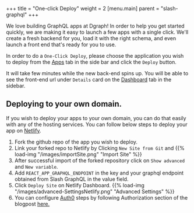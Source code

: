 +++
title = "One-click Deploy"
weight = 2
[menu.main]
    parent = "slash-graphql"
+++

We love building GraphQL apps at Dgraph! In order to help you get started quickly, we are making it easy to launch a few apps with a single click. We'll create a fresh backend for you, load it with the right schema, and even launch a front end that's ready for you to use.

In order to do a `One-Click Deploy`, please choose the application you wish to deploy from the [Apps](https://slash.dgraph.io/_/one-click) tab in the side bar and click the `Deploy` button.

It will take few minutes while the new back-end spins up. You will be able to see the front-end url under `Details` card on the [Dashboard](https://slash.dgraph.io/_/dashboard) tab in the sidebar.

## Deploying to your own domain.

If you wish to deploy your apps to your own domain, you can do that easily with any of the hosting services. You can follow below steps to deploy your app on [Netlify](https://www.netlify.com/).

1. Fork the github repo of the app you wish to deploy.
2. Link your forked repo to Netlify by Clicking `New Site from Git` and
   {{% load-img "/images/importSite.png" "Import Site" %}}
3. After successful import of the forked repository click on `Show advanced` and `New variable`.
4. Add `REACT_APP_GRAPHQL_ENDPOINT` in the key and your graphql endpoint obtained from Slash GraphQL in the value field.
5. Click `Deploy Site` on Netlify Dashboard.
   {{% load-img "/images/advanced-SettingsNetlify.png" "Advanced Settings" %}}
6. You can configure [Auth0](https://auth0.com/) steps by following Authorization section of the blogpost [here.](https://dgraph.io/blog/post/surveyo-into/)
